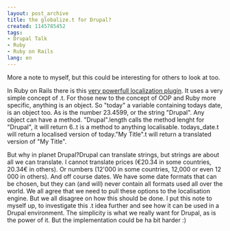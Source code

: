 ```yaml
---
layout: post_archive
title: the globalize.t for Drupal?
created: 1145785452
tags:
- Drupal Talk
- Ruby
- Ruby on Rails
lang: en
---
```

More a note to myself, but this could be interesting for others to look at too.

In Ruby on Rails there is this [very powerfull localization plugin](http://globalize-rails.org/wiki/). It uses a very simple concept of .t. For those new to the concept of OOP and Ruby more specific, anything is an object. So "today" a variable containing todays date, is an object too. As is the number 23.4599, or the string "Drupal". Any object can have a method. "Drupal".length calls the method lenght for "Drupal", it will return 6..t is a method to anything localisable. todays_date.t will return a localised version of today."My Title".t will return a translated version of "My Title".

But why in planet Drupal?Drupal can translate strings, but strings are about all we can translate. I cannot translate prices (€20.34 in some countries, 20.34€ in others). Or numbers (12'000 in some countries, 12,000 or even 12 000 in others). And off course dates. We have some date formats that can be chosen, but they can (and will) never contain all formats used all over the world. We all agree that we need to pull these options to the localisation engine. But we all disagree on how this should be done. I put this note to myself up, to investigate this .t idea further and see how it can be used in a Drupal environment. The simplicity is what we really want for Drupal, as is the power of it. But the implementation could be ha bit harder :)
